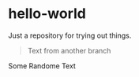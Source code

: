# hello-world
Just a repository for trying out things.

> Text from another branch

Some Randome Text
